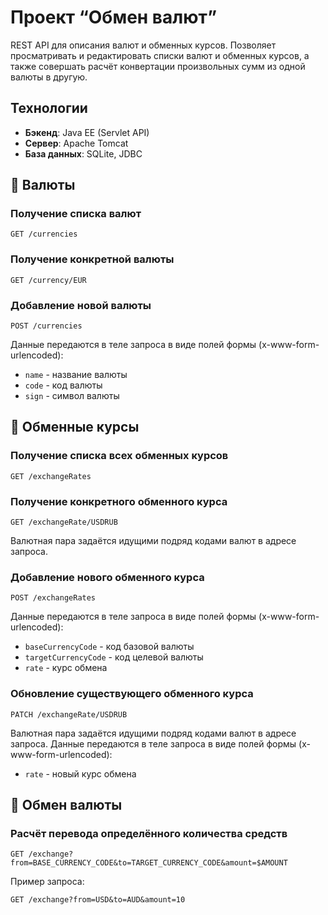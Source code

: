 # Проект “Обмен валют”

REST API для описания валют и обменных курсов. Позволяет просматривать и редактировать списки валют и обменных курсов, а также совершать расчёт конвертации произвольных сумм из одной валюты в другую.

## Технологии

- **Бэкенд**: Java EE (Servlet API)
- **Сервер**: Apache Tomcat
- **База данных**: SQLite, JDBC

## 📌 Валюты
### Получение списка валют
```http
GET /currencies
```

### Получение конкретной валюты
```http
GET /currency/EUR
```

### Добавление новой валюты
```http
POST /currencies
```
Данные передаются в теле запроса в виде полей формы (x-www-form-urlencoded):
- `name` - название валюты
- `code` - код валюты
- `sign` - символ валюты

## 🔄 Обменные курсы
### Получение списка всех обменных курсов
```http
GET /exchangeRates
```

### Получение конкретного обменного курса
```http
GET /exchangeRate/USDRUB
```
Валютная пара задаётся идущими подряд кодами валют в адресе запроса.

### Добавление нового обменного курса
```http
POST /exchangeRates
```
Данные передаются в теле запроса в виде полей формы (x-www-form-urlencoded):
- `baseCurrencyCode` - код базовой валюты
- `targetCurrencyCode` - код целевой валюты
- `rate` - курс обмена

### Обновление существующего обменного курса
```http
PATCH /exchangeRate/USDRUB
```
Валютная пара задаётся идущими подряд кодами валют в адресе запроса. Данные передаются в теле запроса в виде полей формы (x-www-form-urlencoded):
- `rate` - новый курс обмена

## 💱 Обмен валюты
### Расчёт перевода определённого количества средств
```http
GET /exchange?from=BASE_CURRENCY_CODE&to=TARGET_CURRENCY_CODE&amount=$AMOUNT
```
Пример запроса:
```http
GET /exchange?from=USD&to=AUD&amount=10
```
